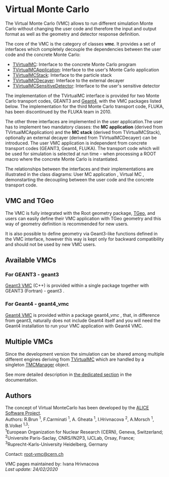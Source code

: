 # Virtual Monte Carlo

The Virtual Monte Carlo (VMC) allows to run different simulation Monte Carlo without changing the user code and therefore the input and output format as well as the geometry and detector response definition.

The core of the VMC is the category of classes **vmc**. It provides a set of interfaces which completely decouple the dependencies between the user code and the concrete Monte Carlo:

- [TVirtualMC](https://vmc-project.github.io/vmc/html/classTVirtualMC.html): Interface to the concrete Monte Carlo program
- [TVirtualMCApplication](https://vmc-project.github.io/vmc/html/classTVirtualMCApplication.html): Interface to the user's Monte Carlo application
- [TVirtualMCStack](https://vmc-project.github.io/vmc/html/classTVirtualMCStack.html): Interface to the particle stack
- [TVirtualMCDecayer](https://vmc-project.github.io/vmc/html/classTVirtualMCDecayer.html): Interface to the external decayer
- [TVirtualMCSensitiveDetector](https://vmc-project.github.io/vmc/html/classTVirtualMCSensitiveDetector.html): Interface to the user's sensitive detector

The implementation of the TVirtualMC interface is provided for two Monte Carlo transport codes, GEANT3 and [Geant4](http://geant4.web.cern.ch/geant4/), with the VMC packages listed below. The implementation for the third Monte Carlo transport code, FLUKA, has been discontinued by the FLUKA team in 2010.

The other three interfaces are implemented in the user application.The user has to implement two mandatory classes: the **MC application** (derived from TVirtualMCApplication) and the **MC stack** (derived from TVirtualMCStack), optionally an external decayer (derived from TVirtualMCDecayer) can be introduced. The user VMC application is independent from concrete transport codes (GEANT3, Geant4, FLUKA). The transport code which will be used for simulation is selected at run time - when processing a ROOT macro where the concrete Monte Carlo is instantiated.

The relationships between the interfaces and their implementations are illustrated in the class diagrams: User MC application , Virtual MC , demonstarting the decoupling between the user code and the concrete transport code.

## VMC and TGeo

The VMC is fully integrated with the Root geometry package, [TGeo](https://root.cern/doc/master/group__Geometry__classes.html), and users can easily define their VMC application with TGeo geometry and this way of geometry definition is recommended for new users.

It is also possible to define geometry via Geant3-like functions defined in the VMC interface, however this way is kept only for backward compatibility and should not be used by new VMC users.

## Available VMCs

### For GEANT3 - geant3
[Geant3 VMC](https://vmc-project.github.io/user-guide/geant3) (C++) is provided within a single package together with GEANT3 (Fortran) - geant3 .

### For Geant4 - geant4_vmc
[Geant4 VMC](https://vmc-project.github.io/user-guide/geant4-vmc) is provided within a package geant4_vmc , that, in difference from geant3, naturally does not include Geant4 itself and you will need the Geant4 installation to run your VMC application with Geant4 VMC.

## Multiple VMCs

Since the development version the simulation can be shared among multiple different engines deriving from [TVirtualMC](https://vmc-project.github.io/vmc/html/classTVirtualMC.html) which are handled by a singleton [TMCManager](https://vmc-project.github.io/vmc/html/classTMCManager.html) object.

See more detailed description in [the dedicated section](https://vmc-project.github.io/user-guide/vmc/multiple-vmc) in the documentation.

## Authors

The concept of Virtual MonteCarlo has been developed by the [ALICE Software Project](http://aliceinfo.cern.ch/Offline/).<br>
Authors: R.Brun <sup>1</sup>, F.Carminati <sup>1</sup>, A. Gheata <sup>1</sup>, I.Hrivnacova <sup>2</sup>, A.Morsch <sup>1</sup>, B.Volkel <sup>1,3</sup>;<br>
<sup>1</sup>European Organization for Nuclear Research (CERN), Geneva, Switzerland;<br>
<sup>2</sup>Universite Paris-Saclay, CNRS/IN2P3, IJCLab, Orsay, France;<br>
<sup>3</sup>Ruprecht-Karls-University Heidelberg, Germany

Contact: root-vmc@cern.ch

VMC pages maintained by: Ivana Hrivnacova <br>
*Last update: 24/02/2020*
